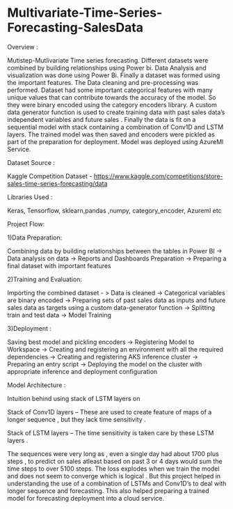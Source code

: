 # Multivariate-Time-Series-Forecasting-SalesData


Overview :

Mutistep-Mutlivariate Time series forecasting. Different datasets were combined by building relationships using Power bi. Data Analysis and visualization was done using Power Bi. Finally a dataset was formed using the important features. The Data cleaning and pre-processing was performed. Dataset had some important categorical features with many unique values that can contribute towards the accuracy of the model. So they were binary encoded using the category encoders library. A custom data generator function is used to create training data with past sales data’s independent variables and future sales . Finally the data is fit on a sequential model with stack containing a combination of Conv1D and LSTM layers. The trained model was then saved and encoders were pickled as part of the preparation for deployment. Model was deployed using AzureMl Service.

Dataset Source :

Kaggle Competition Dataset - https://www.kaggle.com/competitions/store-sales-time-series-forecasting/data

Libraries Used :

Keras, Tensorflow, sklearn,pandas ,numpy, category_encoder, Azureml etc 

Project Flow:

1)Data Preparation:

Combining data by building relationships between the tables in Power BI -> Data analysis on data -> Reports and Dashboards Preparation -> Preparing a final dataset with important features 

2)Training and Evaluation:

Importing the combined dataset - > Data is cleaned -> Categorical variables are binary encoded -> Preparing sets of past sales data as inputs and future sales data as targets using a custom data-generator function -> Splitting train and test data -> Model Training 

3)Deployment :

Saving best model and pickling encoders -> Registering Model to Workspace -> Creating and registering an environment with all the required dependencies -> Creating and registering AKS inference cluster -> Preparing an entry script -> Deploying the model on the cluster with appropriate inference and deployment configuration

Model Architecture :

Intuition behind using stack of LSTM layers on 

Stack of Conv1D layers – These are used to create feature of maps of a longer sequence , but they lack time sensitivity .

Stack of LSTM layers – The time sensitivity is taken care by these LSTM layers .

The sequences were very long as , even a single day had about 1700 plus steps , to predict on sales atleast based on past 3 or 4 days would sum the time steps to over 5100 steps. The loss explodes when we train the model and does not seem to converge which is logical .
But this project helped in understanding the use of a combination of  LSTMs and Conv1D’s to deal with longer sequence and forecasting. This also helped preparing a trained model for forecasting deployment into a cloud service.



